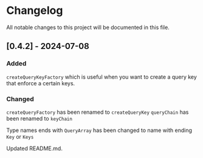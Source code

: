 # Changelog

All notable changes to this project will be documented in this file.

## [0.4.2] - 2024-07-08

### Added

`createQueryKeyFactory` which is useful when you want to create a query key that enforce a certain keys.

### Changed

`createQueryFactory` has been renamed to `createQueryKey`
`queryChain` has been renamed to `keyChain`

Type names ends with `QueryArray` has been changed to name with ending `Key` or `Keys`

Updated README.md.
